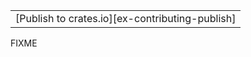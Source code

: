 ||
|--------|
| [Publish to crates.io][ex-contributing-publish] |

<div class="hidden">
FIXME
</div>
